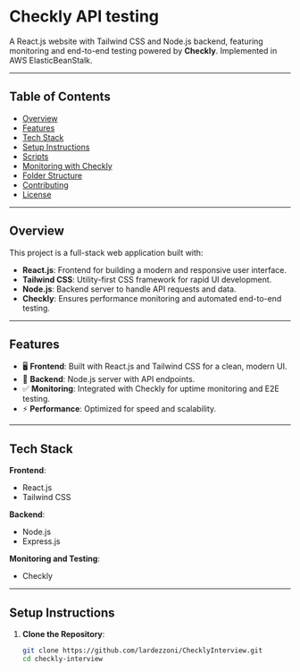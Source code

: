 # Checkly API testing

A React.js website with Tailwind CSS and Node.js backend, featuring monitoring and end-to-end testing powered by **Checkly**. Implemented in AWS ElasticBeanStalk.

---

## Table of Contents
- [Overview](#overview)
- [Features](#features)
- [Tech Stack](#tech-stack)
- [Setup Instructions](#setup-instructions)
- [Scripts](#scripts)
- [Monitoring with Checkly](#monitoring-with-checkly)
- [Folder Structure](#folder-structure)
- [Contributing](#contributing)
- [License](#license)

---

## Overview

This project is a full-stack web application built with:
- **React.js**: Frontend for building a modern and responsive user interface.
- **Tailwind CSS**: Utility-first CSS framework for rapid UI development.
- **Node.js**: Backend server to handle API requests and data.
- **Checkly**: Ensures performance monitoring and automated end-to-end testing.

---

## Features

- 🖥️ **Frontend**: Built with React.js and Tailwind CSS for a clean, modern UI.
- 🚀 **Backend**: Node.js server with API endpoints.
- ✅ **Monitoring**: Integrated with Checkly for uptime monitoring and E2E testing.
- ⚡ **Performance**: Optimized for speed and scalability.

---

## Tech Stack

**Frontend**:
- React.js
- Tailwind CSS

**Backend**:
- Node.js
- Express.js

**Monitoring and Testing**:
- Checkly

---

## Setup Instructions

1. **Clone the Repository**:
   ```bash
   git clone https://github.com/lardezzoni/ChecklyInterview.git
   cd checkly-interview
